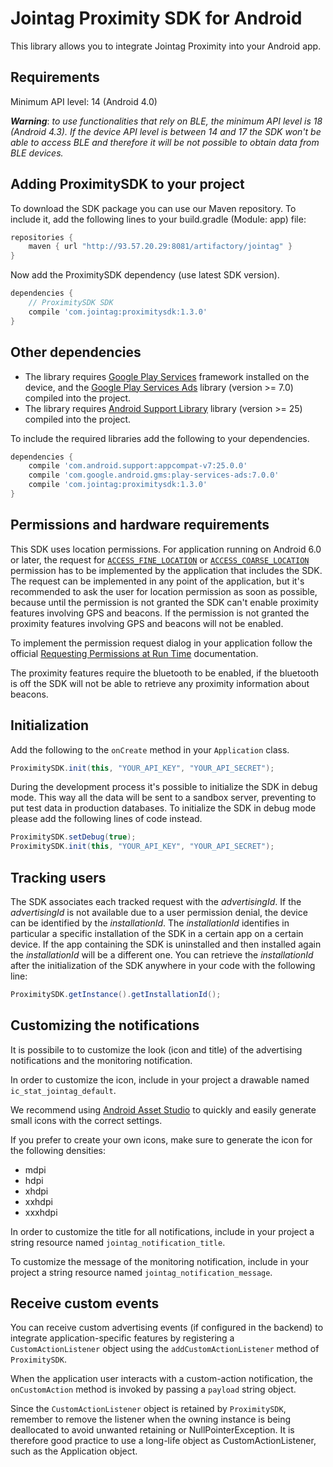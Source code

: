 Jointag Proximity SDK for Android
===

This library allows you to integrate Jointag Proximity into your Android app.

## Requirements

Minimum API level: 14 (Android 4.0)

_**Warning**_: _to use functionalities that rely on BLE, the minimum API level is 18 (Android 4.3). If the device API level is between 14 and 17 the SDK won't be able to access BLE and therefore it will be not possible to obtain data from BLE devices._

## Adding ProximitySDK to your project

To download the SDK package you can use our Maven repository. To include it, add the following lines to your build.gradle (Module: app) file:

```gradle
repositories {
    maven { url "http://93.57.20.29:8081/artifactory/jointag" }
}
```

Now add the ProximitySDK dependency (use latest SDK version).

```gradle
dependencies {
    // ProximitySDK SDK
    compile 'com.jointag:proximitysdk:1.3.0'
}
```

## Other dependencies

- The library requires [Google Play Services](https://developers.google.com/android/guides/overview#the_google_play_services_apk) framework installed on the device, and the [Google Play Services Ads](https://developers.google.com/android/guides/setup) library (version >= 7.0) compiled into the project.
- The library requires [Android Support Library](https://developer.android.com/topic/libraries/support-library/index.html) library (version >= 25) compiled into the project.

To include the required libraries add the following to your dependencies.

```gradle
dependencies {
    compile 'com.android.support:appcompat-v7:25.0.0'
    compile 'com.google.android.gms:play-services-ads:7.0.0'
    compile 'com.jointag:proximitysdk:1.3.0'
}
```

## Permissions and hardware requirements

This SDK uses location permissions. For application running on Android 6.0 or later, the request for [`ACCESS_FINE_LOCATION`](https://developer.android.com/reference/android/Manifest.permission.html#ACCESS_FINE_LOCATION) or [`ACCESS_COARSE_LOCATION`](https://developer.android.com/reference/android/Manifest.permission.html#ACCESS_COARSE_LOCATION) permission has to be implemented by the application that includes the SDK. The request can be implemented in any point of the application, but it's recommended to ask the user for location permission as soon as possible, because until the permission is not granted the SDK can't enable proximity features involving GPS and beacons. If the permission is not granted the proximity features involving GPS and beacons will not be enabled.

To implement the permission request dialog in your application follow the official [Requesting Permissions at Run Time](https://developer.android.com/training/permissions/requesting.html) documentation.

The proximity features require the bluetooth to be enabled, if the bluetooth is off the SDK will not be able to retrieve any proximity information about beacons.

## Initialization

Add the following to the `onCreate` method in your `Application` class.

```java
ProximitySDK.init(this, "YOUR_API_KEY", "YOUR_API_SECRET");
```

During the development process it's possible to initialize the SDK in debug mode. This way all the data will be sent to a sandbox server, preventing to put test data in production databases.
To initialize the SDK in debug mode please add the following lines of code instead.

```java
ProximitySDK.setDebug(true);
ProximitySDK.init(this, "YOUR_API_KEY", "YOUR_API_SECRET");
```

## Tracking users

The SDK associates each tracked request with the *advertisingId*. If the *advertisingId* is not available due to a user permission denial, the device can be identified by the *installationId*. The *installationId* identifies in particular a specific installation of the SDK in a certain app on a certain device. If the app containing the SDK is uninstalled and then installed again the *installationId* will be a different one. You can retrieve the *installationId* after the initialization of the SDK anywhere in your code with the following line:

```java
ProximitySDK.getInstance().getInstallationId();
```

## Customizing the notifications

It is possibile to to customize the look (icon and title) of the advertising notifications and the monitoring notification.

In order to customize the icon, include in your project a drawable named `ic_stat_jointag_default`.

We recommend using [Android Asset Studio](https://romannurik.github.io/AndroidAssetStudio/icons-notification.html) to quickly and easily generate small icons with the correct settings.

If you prefer to create your own icons, make sure to generate the icon for the following densities:

- mdpi
- hdpi
- xhdpi
- xxhdpi
- xxxhdpi

In order to customize the title for all notifications, include in your project a string resource named `jointag_notification_title`.

To customize the message of the monitoring notification, include in your project a string resource named `jointag_notification_message`.

## Receive custom events

You can receive custom advertising events (if configured in the backend) to integrate application-specific features by registering a `CustomActionListener` object using the `addCustomActionListener` method of `ProximitySDK`.

When the application user interacts with a custom-action notification, the `onCustomAction` method is invoked by passing a `payload` string object.

Since the `CustomActionListener` object is retained by `ProximitySDK`, remember to remove the listener when the owning instance is being deallocated to avoid unwanted retaining or NullPointerException. It is therefore good practice to use a long-life object as CustomActionListener, such as the Application object.
